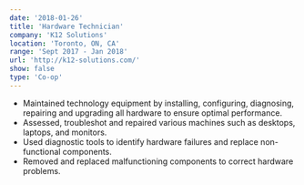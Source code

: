 ```yaml
---
date: '2018-01-26'
title: 'Hardware Technician'
company: 'K12 Solutions'
location: 'Toronto, ON, CA'
range: 'Sept 2017 - Jan 2018'
url: 'http://k12-solutions.com/'
show: false
type: 'Co-op'
---
```


- Maintained technology equipment by installing, configuring, diagnosing, repairing and upgrading all hardware to ensure optimal performance.
- Assessed, troubleshot and repaired various machines such as desktops, laptops, and monitors.
- Used diagnostic tools to identify hardware failures and replace non-functional components.
- Removed and replaced malfunctioning components to correct hardware problems.
